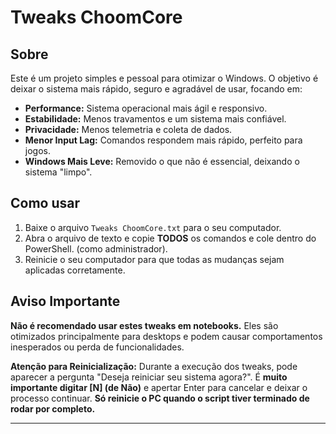 # Tweaks ChoomCore

## Sobre

Este é um projeto simples e pessoal para otimizar o Windows. O objetivo é deixar o sistema mais rápido, seguro e agradável de usar, focando em:

* **Performance:** Sistema operacional mais ágil e responsivo.
* **Estabilidade:** Menos travamentos e um sistema mais confiável.
* **Privacidade:** Menos telemetria e coleta de dados.
* **Menor Input Lag:** Comandos respondem mais rápido, perfeito para jogos.
* **Windows Mais Leve:** Removido o que não é essencial, deixando o sistema "limpo".

## Como usar

1.  Baixe o arquivo `Tweaks ChoomCore.txt` para o seu computador.
2.  Abra o arquivo de texto e copie **TODOS** os comandos e cole dentro do PowerShell. (como administrador).
3.  Reinicie o seu computador para que todas as mudanças sejam aplicadas corretamente.

## Aviso Importante

**Não é recomendado usar estes tweaks em notebooks.** Eles são otimizados principalmente para desktops e podem causar comportamentos inesperados ou perda de funcionalidades.

**Atenção para Reinicialização:**
Durante a execução dos tweaks, pode aparecer a pergunta "Deseja reiniciar seu sistema agora?". É **muito importante digitar [N] (de Não)** e apertar Enter para cancelar e deixar o processo continuar. **Só reinicie o PC quando o script tiver terminado de rodar por completo.**

---
